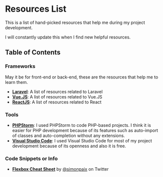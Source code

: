 # Resources List
This is a list of hand-picked resources that help me during my project development.

I will constantly update this when I find new helpful resources.

## Table of Contents

### Frameworks
May it be for front-end or back-end, these are the resources that help me to learn them.

* [**Laravel**](https://github.com/cmdinglasan/Helpful-Resources/blob/main/Laravel.md): A list of resources related to Laravel
* [**Vue.JS**](https://github.com/cmdinglasan/Helpful-Resources/blob/main/VueJS.md): A list of resources related to Vue.JS
* [**ReactJS**](https://github.com/cmdinglasan/Helpful-Resources/blob/main/ReactJS.md): A list of resources related to React

### Tools
* [**PHPStorm**](https://www.jetbrains.com/phpstorm/): I used PHPStorm to code PHP-based projects. I think it is easier for PHP development because of its features such as auto-import of classes and auto-completion without any extensions.
* [**Visual Studio Code**](https://code.visualstudio.com/): I used Visual Studio Code for most of my project development because of its openness and also it is free.

### Code Snippets or Info
* [**Flexbox Cheat Sheet**](https://twitter.com/simonpaix/status/1402303521047842821) by [@simonpaix](https://twitter.com/simonpaix) on Twitter
